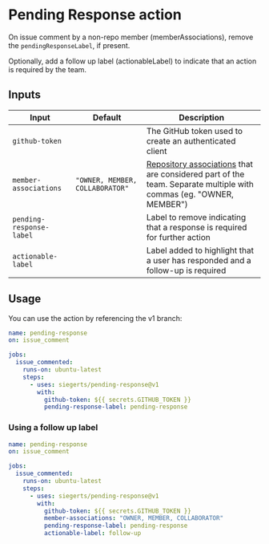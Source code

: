 # Pending Response action

On issue comment by a non-repo member (memberAssociations), remove the `pendingResponseLabel`, if present.

Optionally, add a follow up label (actionableLabel) to indicate that an action is required by the team.

## Inputs

| Input                    | Default                         | Description                                                                                                                                                                                      |
| ------------------------ | ------------------------------- | ------------------------------------------------------------------------------------------------------------------------------------------------------------------------------------------------ |
| `github-token`           |                                 | The GitHub token used to create an authenticated client                                                                                                                                          |
| `member-associations`    | `"OWNER, MEMBER, COLLABORATOR"` | [Repository associations](https://docs.github.com/en/graphql/reference/enums#commentauthorassociation) that are considered part of the team. Separate multiple with commas (eg. "OWNER, MEMBER") |
| `pending-response-label` |                                 | Label to remove indicating that a response is required for further action                                                                                                                        |
| `actionable-label`       |                                 | Label added to highlight that a user has responded and a follow-up is required                                                                                                                   |

## Usage

You can use the action by referencing the v1 branch:

```yaml
name: pending-response
on: issue_comment

jobs:
  issue_commented:
    runs-on: ubuntu-latest
    steps:
      - uses: siegerts/pending-response@v1
        with:
          github-token: ${{ secrets.GITHUB_TOKEN }}
          pending-response-label: pending-response
```

### Using a follow up label

```yaml
name: pending-response
on: issue_comment

jobs:
  issue_commented:
    runs-on: ubuntu-latest
    steps:
      - uses: siegerts/pending-response@v1
        with:
          github-token: ${{ secrets.GITHUB_TOKEN }}
          member-associations: "OWNER, MEMBER, COLLABORATOR"
          pending-response-label: pending-response
          actionable-label: follow-up
```
